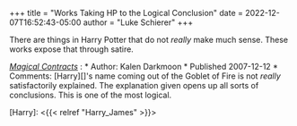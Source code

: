 +++
title = "Works Taking HP to the Logical Conclusion"
date = 2022-12-07T16:52:43-05:00
author = "Luke Schierer"
+++

There are things in Harry Potter that do not *really* make much sense.  These
works expose that through satire.

_[Magical Contracts](https://www.fanfiction.net/s/3941656)_
:   * Author: Kalen Darkmoon
    * Published 2007-12-12
    * Comments: [Harry][]'s name coming out of the Goblet of Fire is not
      *really* satisfactorily explained.  The explanation given opens up all
      sorts of conclusions.  This is one of the most logical.

[Harry]: <{{< relref "Harry_James" >}}>

